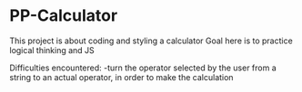 # PP-Calculator

This project is about coding and styling a calculator
Goal here is to practice logical thinking and JS

Difficulties encountered:
    -turn the operator selected by the user from a string to an actual operator, in order to make the calculation